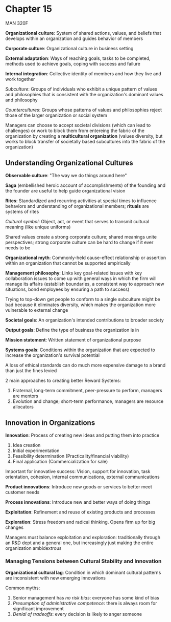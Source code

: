 # Chapter 15

MAN 320F

**Organizational culture**: System of shared actions, values, and beliefs that develops within an organization and guides behavior of members

**Corporate culture**: Organizational culture in business setting

**External adaptation**: Ways of reaching goals, tasks to be completed, methods used to achieve goals, coping with success and failure

**Internal integration**: Collective identity of members and how they live and work together

*Subculture*: Groups of individuals who exhibit a unique pattern of values and philosophies that is consistent with the organization's dominant values and philosophy

*Countercultures*: Groups whose patterns of values and philosophies reject those of the larger organization or social system

Managers can choose to accept societal divisions (which can lead to challenges) or work to block them from entereing the fabric of the organization by creating a **multicultural organization** (values diversity, but works to block transfer of societally based subcultures into the fabric of the organization)

## Understanding Organizational Cultures

**Observable culture**: "The way we do things around here"

**Saga** (embellished heroic account of accomplishments) of the founding and the founder are useful to help guide organizational vision

**Rites**: Standardized and recurring activities at special times to influence behaviors and understanding of organizational members; **rituals** are systems of rites

*Cultural symbol*: Object, act, or event that serves to transmit cultural meaning (like unique uniforms)

Shared values create a strong corporate culture; shared meanings unite perspectives; strong corporate culture can be hard to change if it ever needs to be

**Organizational myth**: Commonly-held cause-effect relationship or assertion within an organization that cannot be supported empirically

**Management philosophy**: Links key goal-related issues with key collaboration issues to come up with general ways in which the firm will manage its affairs (establish boundaries, a consistent way to approach new situations, bond employees by ensuring a path to success)

Trying to top-down get people to conform to a single subculture might be bad because it eliminates diversity, which makes the organization more vulnerable to external change

**Societal goals**: An organization's intended contributions to broader society

**Output goals**: Define the type of business the organization is in

**Mission statement**: Written statement of organizational purpose

**Systems goals**: Conditions within the organization that are expected to increase the organization's survival potential

A loss of ethical standards can do much more expensive damage to a brand than just the fines levied

2 main approaches to creating better Reward Systems:

1. Fraternal, long-term commitment, peer-pressure to perform, managers are mentors
2. Evolution and change; short-term performance, managers are resource allocators

## Innovation in Organizations

**Innovation**: Process of creating new ideas and putting them into practice

1. Idea creation
2. Initial experimentation
3. Feasibility determination (Practicality/financial viability)
4. Final application (Commercialization for sale)

Important for innovative success: Vision, support for innovation, task orientation, cohesion, internal communications, external communications

**Product innovations**: Introduce new goods or services to better meet customer needs

**Process innovations**: Introduce new and better ways of doing things

**Exploitation**: Refinement and reuse of existing products and processes

**Exploration**: Stress freedom and radical thinking. Opens firm up for big changes

Managers must balance exploitation and exploration: traditionally through an R&D dept and a general one, but increasingly just making the entire organization ambidextrous

### Managing Tensions between Cultural Stability and Innovation

**Organizational cultural lag**: Condition in which dominant cultural patterns are inconsistent with new emerging innovations

Common myths:

1. Senior management has *no risk bias*: everyone has some kind of bias
2. *Presumption of administrative competence*: there is always room for significant improvement
3. *Denial of tradeoffs*: every decision is likely to anger someone

